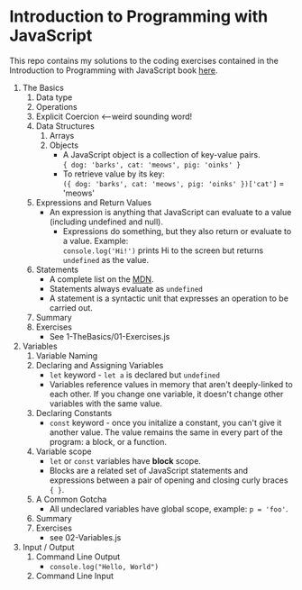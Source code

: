 # Introduction to Programming with JavaScript  
This repo contains my solutions to the coding exercises contained in the Introduction to Programming with JavaScript book [here](https://launchschool.com/books/javascript).
1. The Basics
    1. Data type
    2. Operations
    3. Explicit Coercion <--weird sounding word!
    4. Data Structures
        1. Arrays
        2. Objects  
            * A JavaScript object is a collection of key-value pairs.  
            `{ dog: 'barks', cat: 'meows', pig: 'oinks' }`  
            * To retrieve value by its key:  
            `({ dog: 'barks', cat: 'meows', pig: 'oinks' })['cat']` = 'meows'  
    5. Expressions and Return Values  
        * An expression is anything that JavaScript can evaluate to a value (including undefined and null).  
            * Expressions do something, but they also return or evaluate to a value. Example:  
            `console.log('Hi!')` prints Hi to the screen but returns `undefined` as the value.  
    6. Statements  
        * A complete list on the [MDN](https://developer.mozilla.org/en-US/docs/Web/JavaScript/Reference/Statements). 
        * Statements always evaluate as `undefined` 
        * A statement is a syntactic unit that expresses an operation to be carried out.  
    7. Summary  
    8. Exercises  
        * See 1-TheBasics/01-Exercises.js  
2. Variables
    1. Variable Naming
    2. Declaring and Assigning Variables
        * `let` keyword - `let a` is declared but `undefined`  
        * Variables reference values in memory that aren't deeply-linked to each other. If you change one variable, it doesn't change other variables with the same value. 
    3. Declaring Constants
        * `const` keyword - once you initalize a constant, you can't give it another value.  The value remains the same in every part of the program: a block, or a function.  
    4. Variable scope
        * `let` or `const` variables have **block** scope.  
        * Blocks are a related set of JavaScript statements and expressions between a pair of opening and closing curly braces `{ }`.
    5. A Common Gotcha
        * All undeclared variables have global scope, example: `p = 'foo'`.  
    6. Summary  
    7. Exercises
        * see 02-Variables.js  
3. Input / Output  
    1. Command Line Output  
        * `console.log("Hello, World")`  
    2. Command Line Input  
        
        







